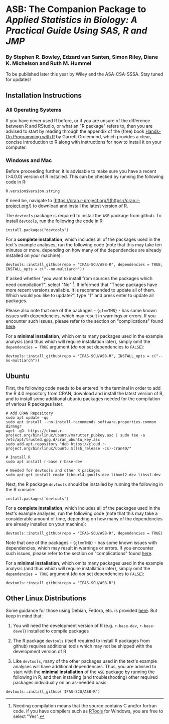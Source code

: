 # ASB: The Companion Package to *Applied Statistics in Biology: A Practical Guide Using SAS, R and JMP*
### By Stephen R. Bowley, Edzard van Santen, Simon Riley, Diane K. Michelson and Ruth M. Hummel

To be published later this year by Wiley and the ASA-CSA-SSSA. Stay tuned for updates!

## Installation Instructions

### All Operating Systems

If you have never used R before, or if you are unsure of the difference between R and RStudio, or what an "R package" refers to, then you are advised to start by reading through the appendix of the (free) book [Hands-On Programming with R](https://rstudio-education.github.io/hopr/starting.html) by Garrett Grolemund, which provides a clear, concise introduction to R along with instructions for how to install it on your computer. 

### Windows and Mac

Before proceeding further, it is advisable to make sure you have a recent (>4.0.0) version of R installed. This can be checked by running the following code in R:

```
R.version$version.string
```

If need be, navigate to [https://cran.r-project.org/](https://cran.r-project.org/) to download and install the latest version of R.

The `devtools` package is required to install the `ASB` package from github. To install `devtools`, run the following the code in R:

```
install.packages("devtools")
```

For a **complete installation**, which includes all of the packages used in the text's example analyses, run the following code (note that this may take ten minutes or more, depending on how many of the dependencies are already installed on your machine):

```
devtools::install_github(repo = "IFAS-SCU/ASB-R", dependencies = TRUE, INSTALL_opts = c("--no-multiarch"))
```

If asked whether "you want to install from sources the packages which need compilation?", 
select "No" [^1]. If informed that "These packages have more recent versions available. 
It is recommended to update all of them. Which would you like to update?", type "1" and press enter to update all packages.

Please also note that one of the packages - `{glmmTMB}` - has some known issues with dependencies, which may result in warnings or errors. If you encounter such issues, please refer to the section on "complications" found [here](https://glmmtmb.github.io/glmmTMB/).

[^1]: Needing compilation means that the source contains C and/or fortran code. If you have compilers such as [RTools](https://cran.r-project.org/bin/windows/Rtools/) for Windows, you are free to select "Yes".

For a **minimal installation**, which omits many packages used in the example analysis (and thus which will require installation later), simply omit the `dependencies = TRUE` argument (*do not* set dependencies to `FALSE`):

```
devtools::install_github(repo = "IFAS-SCU/ASB-R", INSTALL_opts = c("--no-multiarch"))
```

## Ubuntu

First, the following code needs to be entered in the terminal in order to add the R 4.0 repository from CRAN, download and install the latest version of R, and to install some additional ubuntu packages needed for the compilation of various R packages later:

```
# Add CRAN Repository
sudo apt update -qq
sudo apt install --no-install-recommends software-properties-common dirmngr
wget -qO- https://cloud.r-project.org/bin/linux/ubuntu/marutter_pubkey.asc | sudo tee -a /etc/apt/trusted.gpg.d/cran_ubuntu_key.asc
sudo add-apt-repository "deb https://cloud.r-project.org/bin/linux/ubuntu $(lsb_release -cs)-cran40/"

# Install R
sudo apt install r-base r-base-dev

# Needed for devtools and other R packages
sudo apt-get install cmake libcurl4-gnutls-dev libxml2-dev libssl-dev
```

Next, the R package `devtools` should be installed by running the following in the R console:

```
install.packages('devtools')
```

For a **complete installation**, which includes all of the packages used in the text's example analyses, run the following code (note that this may take a considerable amount of time, depending on how many of the dependencies are already installed on your machine):

```
devtools::install_github(repo = "IFAS-SCU/ASB-R", dependencies = TRUE)
```

Note that one of the packages - `{glmmTMB}` - has some known issues with dependencies, which may result in warnings or errors. If you encounter such issues, please refer to the section on "complications" found [here](https://glmmtmb.github.io/glmmTMB/).

For a **minimal installation**, which omits many packages used in the example analysis (and thus which will require installation later), simply omit the `dependencies = TRUE` argument (*do not* set dependencies to `FALSE`):

```
devtools::install_github(repo = "IFAS-SCU/ASB-R")
```

## Other Linux Distributions

Some guidance for those using Debian, Fedora, etc. is provided [here](https://cloud.r-project.org/bin/linux/). But keep in mind that:

1) You will need the development version of R (e.g. `r-base-dev`, `r-base-devel`) installed to compile packages

2) The R package `devtools` (itself required to install R packages from github) requires additional tools which may not be shipped with the development version of R

3) Like `devtools`, many of the other packages used in the text's example analyses will have additional dependencies. Thus, you are advised to start with the **minimal installation** of the `ASB` package by running the following in R, and then installing (and troubleshooting) other required packages individually on an as-needed basis:

```
devtools::install_github('IFAS-SCU/ASB-R')
```













